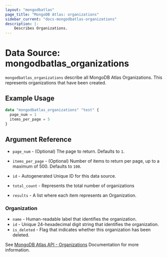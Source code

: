 ```yaml
---
layout: "mongodbatlas"
page_title: "MongoDB Atlas: organizations"
sidebar_current: "docs-mongodbatlas-organizations"
description: |-
    Describes Organizations.
---
```


# Data Source: mongodbatlas_organizations

`mongodbatlas_organizations` describe all MongoDB Atlas Organizations. This represents organizations that have been created.


## Example Usage

```terraform
data "mongodbatlas_organizations" "test" {
  page_num = 1
  items_per_page = 5
}
```

## Argument Reference
* `page_num` - (Optional)  	The page to return. Defaults to `1`.
* `items_per_page` - (Optional) Number of items to return per page, up to a maximum of 500. Defaults to `100`.


* `id` - Autogenerated Unique ID for this data source.
* `total_count` - Represents the total number of organizations

* `results` - A list where each item represents an Organization.


### Organization

* `name` - Human-readable label that identifies the organization.
* `id` - Unique 24-hexadecimal digit string that identifies the organization.
* `is_deleted` - Flag that indicates whether this organization has been deleted.
  
See [MongoDB Atlas API - Organizations](https://www.mongodb.com/docs/atlas/reference/api-resources-spec/#tag/Organizations/operation/listOrganizations)  Documentation for more information.
